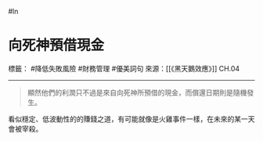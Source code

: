 #ln 
# 向死神預借現金
標籤： #降低失敗風險 #財務管理 #優美詞句 
來源：[[《黑天鵝效應》]] CH.04

---

> 顯然他們的利潤只不過是來自向死神所預借的現金，而償還日期則是隨機發生。

看似穩定、低波動性的的賺錢之道，有可能就像是火雞事件一樣，在未來的某一天會被宰殺。